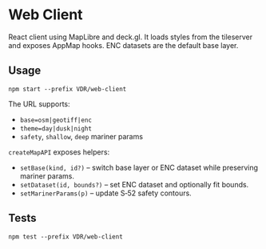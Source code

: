 # Web Client

React client using MapLibre and deck.gl.  It loads styles from the tileserver and exposes AppMap hooks. ENC datasets are the default base layer.

## Usage
```
npm start --prefix VDR/web-client
```
The URL supports:
- `base=osm|geotiff|enc`
- `theme=day|dusk|night`
- `safety`, `shallow`, `deep` mariner params

`createMapAPI` exposes helpers:
- `setBase(kind, id?)` – switch base layer or ENC dataset while preserving mariner params.
- `setDataset(id, bounds?)` – set ENC dataset and optionally fit bounds.
- `setMarinerParams(p)` – update S‑52 safety contours.

## Tests
```
npm test --prefix VDR/web-client
```
